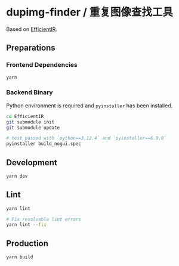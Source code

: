 # dupimg-finder / 重复图像查找工具

Based on [EfficientIR](https://github.com/Sg4Dylan/EfficientIR).

## Preparations

### Frontend Dependencies

```bash
yarn
```

### Backend Binary

Python environment is required and `pyinstaller` has been installed.

```bash
cd EfficientIR
git submodule init
git submodule update

# test passed with `python==3.12.4` and `pyinstaller==6.9.0`
pyinstaller build_nogui.spec
```

## Development

```bash
yarn dev
```

## Lint

```bash
yarn lint

# Fix resolvable lint errors
yarn lint --fix
```

## Production

```bash
yarn build
```
